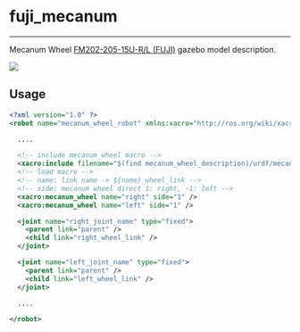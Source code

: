 # fuji_mecanum
---

Mecanum Wheel [FM202-205-15U-R/L (FUJI)](http://www.fuji-bearing.com/japanese/products/conveyor/conveyor0408.html)
gazebo model description.

![](https://user-images.githubusercontent.com/26181834/129763254-aa74e592-cdbe-4859-87d8-fd93592cd40e.png)

## Usage


```xml
<?xml version="1.0" ?>
<robot name="mecanum_wheel_robot" xmlns:xacro="http://ros.org/wiki/xacro">

  ....

  <!-- include mecanum_wheel macro -->
  <xacro:include filename="$(find mecanum_wheel_description)/urdf/mecanum_wheel_macro.xacro" />
  <!-- load macro -->
  <!-- name: link name -> ${name}_wheel_link -->
  <!-- side: mecanum wheel direct 1: right, -1: left -->
  <xacro:mecanum_wheel name="right" side="1" />
  <xacro:mecanum_wheel name="left" side="1" />

  <joint name="right_joint_name" type="fixed">    
    <parent link="parent" />
    <child link="right_wheel_link" />
  </joint>

  <joint name="left_joint_name" type="fixed">    
    <parent link="parent" />
    <child link="left_wheel_link" />
  </joint>

  ....

</robot>
```